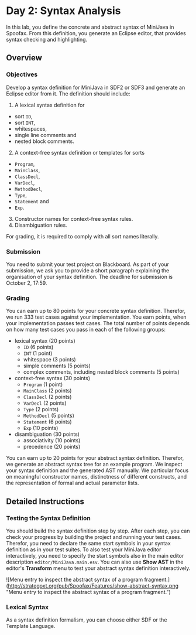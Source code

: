 # Day 2: Syntax Analysis

In this lab, you define the concrete and abstract syntax of MiniJava in Spoofax. 
From this definition, you generate an Eclipse editor, that provides syntax checking and highlighting.

## Overview

### Objectives

Develop a syntax definition for MiniJava in SDF2 or SDF3 and generate an Eclipse editor from it. 
The definition should include:

1. A lexical syntax definition for
  * sort `ID`,
  * sort `INT`,
  * whitespaces,
  * single line comments and
  * nested block comments.
2. A context-free syntax definition or templates for sorts
  * `Program`,
  * `MainClass`,
  * `ClassDecl`,
  * `VarDecl`,
  * `MethodDecl`,
  * `Type`,
  * `Statement` and
  * `Exp`.
3. Constructor names for context-free syntax rules.
4. Disambiguation rules.

For grading, it is required to comply with all sort names literally.

### Submission

You need to submit your test project on Blackboard. 
As part of your submission,
  we ask you to provide a short paragraph explaining the organisation of your syntax definition. 
The deadline for submission is October 2, 17:59.

### Grading

You can earn up to 80 points for your concrete syntax definition.
Therefor, we run 333 test cases against your implementation. 
You earn points, when your implementation passes test cases.
The total number of points depends on how many test cases you pass in each of the following groups:

* lexical syntax (20 points)
  * `ID` (6 points)
  * `INT` (1 point)
  * whitespace (3 points)
  * simple comments (5 points)
  * complex comments, including nested block comments (5 points)
* context-free syntax (30 points)
  * `Program` (1 point)
  * `MainClass` (2 points)
  * `ClassDecl` (2 points)
  * `VarDecl` (2 points)
  * `Type` (2 points)
  * `MethodDecl` (5 points)
  * `Statement` (6 points)
  * `Exp` (10 points)
* disambiguation (30 points)
  * associativity (10 points)
  * precedence (20 points)

You can earn up to 20 points for your abstract syntax definition.
Therefor, we generate an abstract syntax tree for an example program.
We inspect your syntax definition and the generated AST manually.
We particular focus on 
 meaningful constructor names, 
 distinctness of different constructs,
 and the representation of formal and actual parameter lists.

## Detailed Instructions

### Testing the Syntax Definition

You should build the syntax definition step by step. 
After each step, you can check your progress by building the project and running your test cases. 
Therefor, you need to declare the same start symbols in your syntax definition as in your test suites. 
To also test your MiniJava editor interactively, 
  you need to specify the start symbols also in the main editor description `editor/MiniJava.main.esv`. 
You can also use **Show AST** in the editor's **Transform** menu to test your abstract syntax definition interactively.

![Menu entry to inspect the abstract syntax of a program fragment.]
(http://strategoxt.org/pub/Spoofax/Features/show-abstract-syntax.png 
"Menu entry to inspect the abstract syntax of a program fragment.")

### Lexical Syntax

As a syntax definition formalism, you can choose either SDF or the Template Language.
